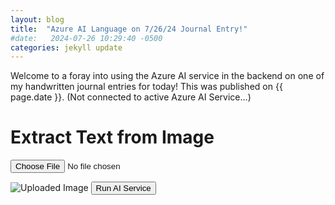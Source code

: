 ```yaml
---
layout: blog
title:  "Azure AI Language on 7/26/24 Journal Entry!"
#date:   2024-07-26 10:29:40 -0500
categories: jekyll update
---
```


Welcome to a foray into using the Azure AI service in the backend on one of my handwritten journal entries for today! This was published on {{ page.date }}. (Not connected to active Azure AI Service...)

<h1>Extract Text from Image</h1>
<form id="uploadForm">
    <input type="file" id="imageInput" name="image">
</form>
<img id="uploadedImage" alt="Uploaded Image">
<button id="runAIButton">Run AI Service</button>
<div id="result"></div>

<script>
    document.getElementById('imageInput').addEventListener('change', function(event) {
        const imageInput = event.target.files[0];
        const reader = new FileReader();
        
        reader.onload = function(e) {
            const uploadedImage = document.getElementById('uploadedImage');
            uploadedImage.src = e.target.result;
            uploadedImage.style.display = 'block';
            document.getElementById('runAIButton').style.display = 'block';
        }
        
        reader.readAsDataURL(imageInput);
    });

    document.getElementById('runAIButton').addEventListener('click', async function(event) {
        const imageInput = document.getElementById('imageInput').files[0];
        const formData = new FormData();
        formData.append('image', imageInput);

        console.log("Running AI service...");  // Log AI service start

        try {
            const response = await fetch('http://localhost:5000/extract-text', {
                method: 'POST',
                body: formData
            });

            if (!response.ok) {
                throw new Error(`HTTP error! status: ${response.status}`);
            }

            const result = await response.json();
            console.log("Extracted Text:", result.text);  // Log the extracted text

            document.getElementById('result').innerText = result.text;
        } catch (error) {
            console.error("There was an error with the request:", error);
            document.getElementById('result').innerText = "Error extracting text. Please try again.";
        }
    });
</script>